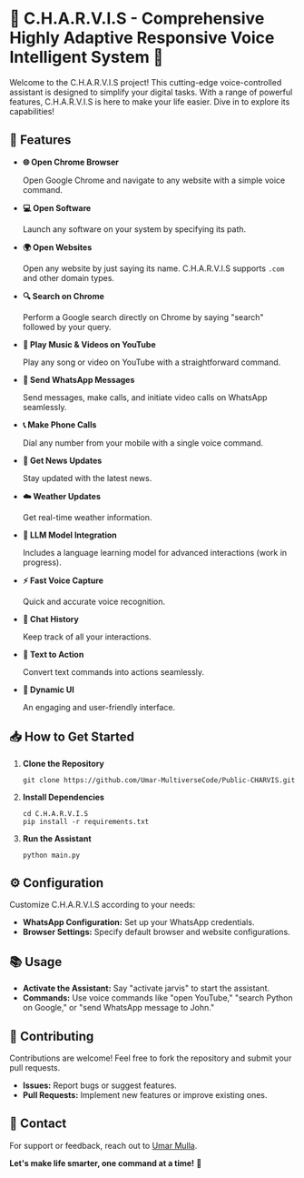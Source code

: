 <!DOCTYPE html>
<html lang="en">
<head>
  <meta charset="UTF-8">
  <meta name="viewport" content="width=device-width, initial-scale=1.0">
  <!-- <title>C.H.A.R.V.I.S - README</title> -->
</head>
<body>
  <h1>🌟 C.H.A.R.V.I.S - Comprehensive Highly Adaptive Responsive Voice Intelligent System 🌟</h1>

  <p>Welcome to the C.H.A.R.V.I.S project! This cutting-edge voice-controlled assistant is designed to simplify your digital tasks. With a range of powerful features, C.H.A.R.V.I.S is here to make your life easier. Dive in to explore its capabilities!</p>

  <h2>🚀 Features</h2>
  <ul>
    <li><b>🌐 Open Chrome Browser</b>
      <p>Open Google Chrome and navigate to any website with a simple voice command.</p>
    </li>
    <li><b>💻 Open Software</b>
      <p>Launch any software on your system by specifying its path.</p>
    </li>
    <li><b>🌍 Open Websites</b>
      <p>Open any website by just saying its name. C.H.A.R.V.I.S supports <code>.com</code> and other domain types.</p>
    </li>
    <li><b>🔍 Search on Chrome</b>
      <p>Perform a Google search directly on Chrome by saying "search" followed by your query.</p>
    </li>
    <li><b>🎵 Play Music & Videos on YouTube</b>
      <p>Play any song or video on YouTube with a straightforward command.</p>
    </li>
    <li><b>📱 Send WhatsApp Messages</b>
      <p>Send messages, make calls, and initiate video calls on WhatsApp seamlessly.</p>
    </li>
    <li><b>📞 Make Phone Calls</b>
      <p>Dial any number from your mobile with a single voice command.</p>
    </li>
    <li><b>📰 Get News Updates</b>
      <p>Stay updated with the latest news.</p>
    </li>
    <li><b>☁️ Weather Updates</b>
      <p>Get real-time weather information.</p>
    </li>
    <li><b>🤖 LLM Model Integration</b>
      <p>Includes a language learning model for advanced interactions (work in progress).</p>
    </li>
    <li><b>⚡ Fast Voice Capture</b>
      <p>Quick and accurate voice recognition.</p>
    </li>
    <li><b>📜 Chat History</b>
      <p>Keep track of all your interactions.</p>
    </li>
    <li><b>📝 Text to Action</b>
      <p>Convert text commands into actions seamlessly.</p>
    </li>
    <li><b>🎨 Dynamic UI</b>
      <p>An engaging and user-friendly interface.</p>
    </li>
  </ul>

  <h2>📥 How to Get Started</h2>
  <ol>
    <li><b>Clone the Repository</b>
      <pre><code>git clone https://github.com/Umar-MultiverseCode/Public-CHARVIS.git</code></pre>
    </li>
    <li><b>Install Dependencies</b>
      <pre><code>cd C.H.A.R.V.I.S
pip install -r requirements.txt</code></pre>
    </li>
    <li><b>Run the Assistant</b>
      <pre><code>python main.py</code></pre>
    </li>
  </ol>

  <h2>⚙️ Configuration</h2>
  <p>Customize C.H.A.R.V.I.S according to your needs:</p>
  <ul>
    <li><b>WhatsApp Configuration:</b> Set up your WhatsApp credentials.</li>
    <li><b>Browser Settings:</b> Specify default browser and website configurations.</li>
  </ul>

  <h2>📚 Usage</h2>
  <ul>
    <li><b>Activate the Assistant:</b> Say "activate jarvis" to start the assistant.</li>
    <li><b>Commands:</b> Use voice commands like "open YouTube," "search Python on Google," or "send WhatsApp message to John."</li>
  </ul>

  <h2>🤝 Contributing</h2>
  <p>Contributions are welcome! Feel free to fork the repository and submit your pull requests.</p>
  <ul>
    <li><b>Issues:</b> Report bugs or suggest features.</li>
    <li><b>Pull Requests:</b> Implement new features or improve existing ones.</li>
  </ul>

  <h2>📧 Contact</h2>
  <p>For support or feedback, reach out to <a href="mailto:umarmulla7700@gmail.com">Umar Mulla</a>.</p>

  <p><b>Let's make life smarter, one command at a time!</b> 🚀</p>
</body>
</html>

